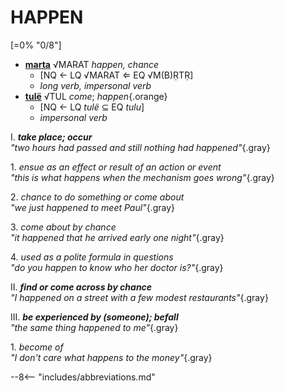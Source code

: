 # HAPPEN

[=0% "0/8"]

+ [**marta**](https://eldamo.org/content/words/word-3229817131.html) √MARAT *happen, chance*
	+ [NQ &larr; LQ √MARAT &lArr; EQ √M(B)ṚTṚ]
	+ *long verb, impersonal verb*
+ [**tulë**](https://eldamo.org/content/words/word-2588932767.html) √TUL *come*; *happen*{.orange}
	+ [NQ &larr; LQ *tulë* &sube; EQ *tulu*]
	+ *impersonal verb*

I. ***take place; occur***<br>
*"two hours had passed and still nothing had happened"*{.gray}

1\. *ensue as an effect or result of an action or event*<br>
*"this is what happens when the mechanism goes wrong"*{.gray}

2\. *chance to do something or come about*<br>
*"we just happened to meet Paul"*{.gray}

3\. *come about by chance*<br>
*"it happened that he arrived early one night"*{.gray}

4\. *used as a polite formula in questions*<br>
*"do you happen to know who her doctor is?"*{.gray}

II. ***find or come across by chance***<br>
*"I happened on a street with a few modest restaurants"*{.gray}

III. ***be experienced by (someone); befall***<br>
*"the same thing happened to me"*{.gray}

1\. *become of*<br>
*"I don't care what happens to the money"*{.gray}

--8<-- "includes/abbreviations.md"